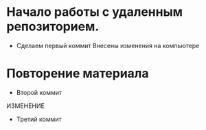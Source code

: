 # Начало работы с удаленным репозиторием.
* Сделаем первый коммит
Внесены изменения на компьютере

# Повторение материала

* Второй коммит

ИЗМЕНЕНИЕ

* Третий коммит
